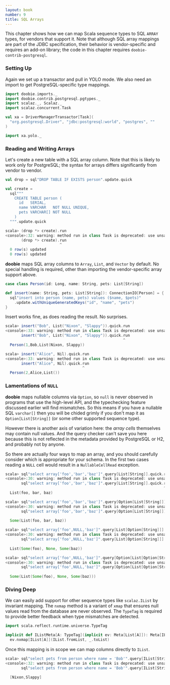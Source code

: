 ```yaml
---
layout: book
number: 9
title: SQL Arrays
---
```


This chapter shows how we can map Scala sequence types to SQL `ARRAY` types, for vendors that support it. Note that although SQL array mappings are part of the JDBC specification,  their behavior is vendor-specific and requires an add-on library; the code in this chapter requires `doobie-contrib-postgresql`.

### Setting Up

Again we set up a transactor and pull in YOLO mode. We also need an import to get PostgreSQL-specific type mappings.

```scala
import doobie.imports._
import doobie.contrib.postgresql.pgtypes._
import scalaz._, Scalaz._
import scalaz.concurrent.Task

val xa = DriverManagerTransactor[Task](
  "org.postgresql.Driver", "jdbc:postgresql:world", "postgres", ""
)

import xa.yolo._
```

### Reading and Writing Arrays

Let's create a new table with a SQL array column. Note that this is likely to work only for PostgreSQL; the syntax for arrays differs significantly from vendor to vendor.

```scala
val drop = sql"DROP TABLE IF EXISTS person".update.quick

val create = 
  sql"""
    CREATE TABLE person (
      id   SERIAL,
      name VARCHAR   NOT NULL UNIQUE,
      pets VARCHAR[] NOT NULL
    )
  """.update.quick
```

```scala
scala> (drop *> create).run
<console>:32: warning: method run in class Task is deprecated: use unsafePerformSync
       (drop *> create).run
                        ^
  0 row(s) updated
  0 row(s) updated
```

**doobie** maps SQL array columns to `Array`, `List`, and `Vector` by default. No special handling is required, other than importing the vendor-specific array support above.

```scala
case class Person(id: Long, name: String, pets: List[String])

def insert(name: String, pets: List[String]): ConnectionIO[Person] = {
  sql"insert into person (name, pets) values ($name, $pets)"
    .update.withUniqueGeneratedKeys("id", "name", "pets")
}
```

Insert works fine, as does reading the result. No surprises.

```scala
scala> insert("Bob", List("Nixon", "Slappy")).quick.run
<console>:33: warning: method run in class Task is deprecated: use unsafePerformSync
       insert("Bob", List("Nixon", "Slappy")).quick.run
                                                    ^
  Person(1,Bob,List(Nixon, Slappy))

scala> insert("Alice", Nil).quick.run
<console>:33: warning: method run in class Task is deprecated: use unsafePerformSync
       insert("Alice", Nil).quick.run
                                  ^
  Person(2,Alice,List())
```

### Lamentations of `NULL`

**doobie** maps nullable columns via `Option`, so `null` is never observed in programs that use the high-level API, and the typechecking feature discussed earlier will find mismatches. So this means if you have a nullable SQL `varchar[]` then you will be chided grimly if you don't map it as `Option[List[String]]` (or some other supported sequence type).

However there is another axis of variation here: the *array cells* themselves may contain null values. And the query checker can't save you here because this is not reflected in the metadata provided by PostgreSQL or H2, and probably not by anyone.

So there are actually four ways to map an array, and you should carefully consider which is appropriate for your schema. In the first two cases reading a `NULL` cell would result in a `NullableCellRead` exception.

```scala
scala> sql"select array['foo','bar','baz']".query[List[String]].quick.run
<console>:30: warning: method run in class Task is deprecated: use unsafePerformSync
       sql"select array['foo','bar','baz']".query[List[String]].quick.run
                                                                      ^
  List(foo, bar, baz)

scala> sql"select array['foo','bar','baz']".query[Option[List[String]]].quick.run
<console>:30: warning: method run in class Task is deprecated: use unsafePerformSync
       sql"select array['foo','bar','baz']".query[Option[List[String]]].quick.run
                                                                              ^
  Some(List(foo, bar, baz))

scala> sql"select array['foo',NULL,'baz']".query[List[Option[String]]].quick.run
<console>:30: warning: method run in class Task is deprecated: use unsafePerformSync
       sql"select array['foo',NULL,'baz']".query[List[Option[String]]].quick.run
                                                                             ^
  List(Some(foo), None, Some(baz))

scala> sql"select array['foo',NULL,'baz']".query[Option[List[Option[String]]]].quick.run
<console>:30: warning: method run in class Task is deprecated: use unsafePerformSync
       sql"select array['foo',NULL,'baz']".query[Option[List[Option[String]]]].quick.run
                                                                                     ^
  Some(List(Some(foo), None, Some(baz)))
```

### Diving Deep

We can easily add support for other sequence types like `scalaz.IList` by invariant mapping. The `nxmap` method is a variant of `xmap` that ensures null values read from the database are never observed. The `TypeTag` is required to provide better feedback when type mismatches are detected.

```scala
import scala.reflect.runtime.universe.TypeTag

implicit def IListMeta[A: TypeTag](implicit ev: Meta[List[A]]): Meta[IList[A]] =
  ev.nxmap[IList[A]](IList.fromList, _.toList)
```

Once this mapping is in scope we can map columns directly to `IList`.

```scala
scala> sql"select pets from person where name = 'Bob'".query[IList[String]].quick.run
<console>:32: warning: method run in class Task is deprecated: use unsafePerformSync
       sql"select pets from person where name = 'Bob'".query[IList[String]].quick.run
                                                                                  ^
  [Nixon,Slappy]
```



